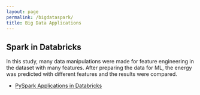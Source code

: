 ```yaml
---
layout: page
permalink: /bigdataspark/
title: Big Data Applications
---
```


## Spark in Databricks

In this study, many data manipulations were made for feature engineering in the dataset with many features. After preparing the data for ML, the energy was predicted with different features and the results were compared. 

- [PySpark Applications in Databricks](/Notebooks/energy-prediction-pyspark.ipynb)
